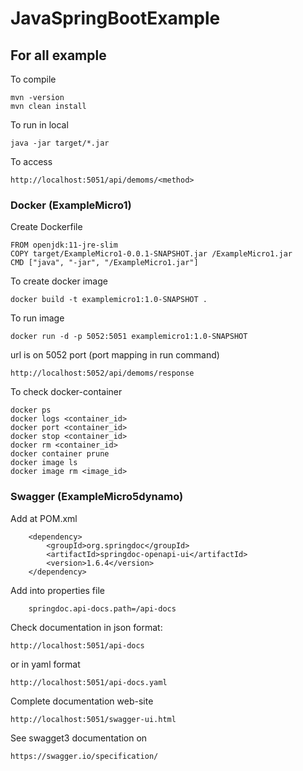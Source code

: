 # JavaSpringBootExample

## For all example

To compile
 
```
mvn -version
mvn clean install
```

To run in local

```
java -jar target/*.jar

```

To access 

```
http://localhost:5051/api/demoms/<method>
```


### Docker (ExampleMicro1)

Create Dockerfile

```
FROM openjdk:11-jre-slim 
COPY target/ExampleMicro1-0.0.1-SNAPSHOT.jar /ExampleMicro1.jar
CMD ["java", "-jar", "/ExampleMicro1.jar"]
```

To create docker image

```
docker build -t examplemicro1:1.0-SNAPSHOT .
```


To run image 

```
docker run -d -p 5052:5051 examplemicro1:1.0-SNAPSHOT
```

url is on 5052 port (port mapping in run command) 

```
http://localhost:5052/api/demoms/response
```

To check docker-container

```
docker ps
docker logs <container_id>
docker port <container_id>
docker stop <container_id>
docker rm <container_id>
docker container prune 
docker image ls
docker image rm <image_id>
```


### Swagger (ExampleMicro5dynamo)


Add at POM.xml

```
	<dependency>
	    <groupId>org.springdoc</groupId>
	    <artifactId>springdoc-openapi-ui</artifactId>
	    <version>1.6.4</version>
	</dependency>
```
Add into properties file

```
	springdoc.api-docs.path=/api-docs
```

Check documentation in json format:
```
http://localhost:5051/api-docs
```
or in yaml format
```
http://localhost:5051/api-docs.yaml
```

Complete documentation web-site
```
http://localhost:5051/swagger-ui.html
```

See swagget3 documentation on 
```
https://swagger.io/specification/
```

